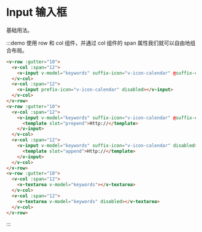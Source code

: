 # Input 输入框

基础用法。

:::demo 使用 row 和 col 组件，并通过 col 组件的 span 属性我们就可以自由地组合布局。

```html
<v-row :gutter="10">
  <v-col :span="12">
    <v-input v-model="keywords" suffix-icon="v-icon-calendar" @suffix-click="handleSuffix"></v-input>
  </v-col>
  <v-col :span="12">
    <v-input prefix-icon="v-icon-calendar" disabled></v-input>
  </v-col>
</v-row>
<v-row :gutter="10">
  <v-col :span="12">
    <v-input v-model="keywords" suffix-icon="v-icon-calendar" @suffix-click="handleSuffix">
      <template slot="prepend">Http://</template>
    </v-input>
  </v-col>
  <v-col :span="12">
    <v-input v-model="keywords" suffix-icon="v-icon-calendar" disabled>
      <template slot="append">Http://</template>
    </v-input>
  </v-col>
</v-row>
<v-row :gutter="10">
  <v-col :span="12">
    <v-textarea v-model="keywords"></v-textarea>
  </v-col>
  <v-col :span="12">
    <v-textarea v-model="keywords" disabled></v-textarea>
  </v-col>
</v-row>
```
:::
    
<script>
  import Row from '@/components/row';
  import Col from '@/components/col';
  import Input from '@/components/input';
  import Textarea from '@/components/textarea';
  import Button from '@/components/button';

  export default {
    components: {
      VRow: Row,
      VCol: Col,
      VInput: Input,
      VTextarea: Textarea,
      VButton: Button,
    },
    data() {
      return {
        keywords: '',
      };
    },
    methods: {
      handleSuffix() {
        console.log(this.keywords);
      },
    },
  };
</script>
<style rel="stylesheet/scss" lang="sass" scoped>

</style>